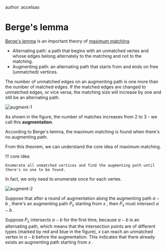 author: accelsao

# Berge's lemma

[Berge's lemma](https://en.wikipedia.org/wiki/Berge%27s_lemma) is an important theory of [maximum matching](https://en.wikipedia.org/wiki/Matching_(graph_theory)#:~:text=A%20maximal%20matching%20is%20a,least%20one%20edge%20in%20M.). 

- Alternating path: a path that begins with an unmatched vertex and whose edges belong alternately to the matching and not to the matching. 
- Augmenting path: an alternating path that starts from and ends on free (unmatched) vertices.

The number of unmatched edges on an augmenting path is one more than the number of matched edges. If the matched edges are changed to unmatched edges, or vice versa, the matching size will increase by one and still be an alternating path.

![augment-1](./images/augment-1.png)

As shown in the figure, the number of matches increases from 2 to 3 - we call this **augmentation**.

According to Berge's lemma, the maximum matching is found when there's no augmenting path.

From this theorem, we can understand the core idea of maximum matching.

!!! core idea

    Enumerate all unmatched vertices and find the augmenting path until there's no one to be found.

In fact, we only need to enumerate once for each vertex.

![augment-2](./images/augment-2.png)

Suppose that after a round of augmentation along the augmenting path $a-b$ , there's an augmenting path $P_x$ starting from $x$ , then $P_x$ must intersect $a-b$ .

Suppose $P_x$ intersects $a-b$ for the first time, because $a-b$ is an alternating path, which means that the intersection points are of different types (marked by red and blue in the figure),  $x$ can reach an unmatched vertex in $a-b$ before the augmentation. This indicates that there already exists an augmenting path starting from $x$ .